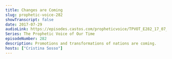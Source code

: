 ```yaml
---
title: Changes are Coming
slug: prophetic-voice-282
showTranscript: false
date: 2017-07-29
audioLink: https://episodes.castos.com/propheticvoice/TPVOT_E282_17_07_29-30_Changes_are_Coming.mp3
Series: The Prophetic Voice of Our Time
episodeNumber: 282
description: Promotions and transformations of nations are coming.
hosts: ["Cristina Sosso"]
---
```

